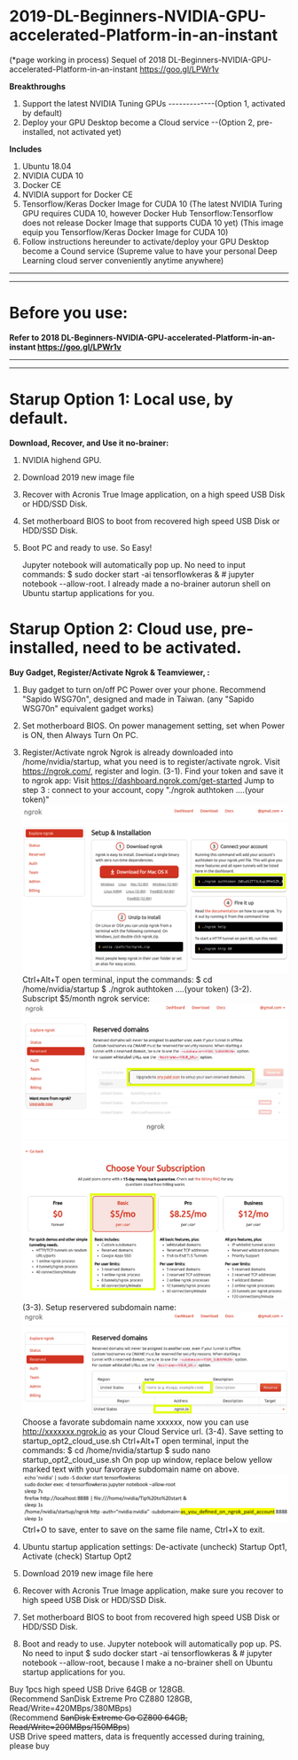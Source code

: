 # 2019-DL-Beginners-NVIDIA-GPU-accelerated-Platform-in-an-instant
(*page working in process) 
Sequel of 2018 DL-Beginners-NVIDIA-GPU-accelerated-Platform-in-an-instant https://goo.gl/LPWr1v 

**Breakthroughs**
1. Support the latest NVIDIA Tuning GPUs -------------(Option 1, activated by default)
2. Deploy your GPU Desktop become a Cloud service --(Option 2, pre-installed, not activated yet)

**Includes**
1. Ubuntu 18.04
2. NVIDIA CUDA 10
3. Docker CE
4. NVIDIA support for Docker CE
5. Tensorflow/Keras Docker Image for CUDA 10
   (The latest NVIDIA Turing GPU requires CUDA 10, however Docker Hub Tensorflow:Tensorflow does not release Docker Image that supports CUDA 10 yet) (This image equip you Tensorflow/Keras Docker Image for CUDA 10)
6. Follow instructions hereunder to activate/deploy your GPU Desktop become a Cound service 
   (Supreme value to have your personal Deep Learning cloud server conveniently anytime anywhere)

___
___
# Before you use:
**Refer to 2018 DL-Beginners-NVIDIA-GPU-accelerated-Platform-in-an-instant https://goo.gl/LPWr1v**
  
___
___
# Starup Option 1: Local use, by default.  
**Download, Recover, and Use it no-brainer:** 
1. NVIDIA highend GPU.
2. Download 2019 new image file 
3. Recover with Acronis True Image application, on a high speed USB Disk or HDD/SSD Disk.
4. Set motherboard BIOS to boot from recovered high speed USB Disk or HDD/SSD Disk.
5. Boot PC and ready to use. So Easy!

   Jupyter notebook will automatically pop up. 
   No need to input commands: $ sudo docker start -ai tensorflowkeras & # jupyter notebook --allow-root. 
   I already made a no-brainer autorun shell on Ubuntu startup applications for you. 

# Starup Option 2: Cloud use, pre-installed, need to be activated.  
**Buy Gadget, Register/Activate Ngrok & Teamviewer, :**
1. Buy gadget to turn on/off PC Power over your phone.
   Recommend "Sapido WSG70n", designed and made in Taiwan. (any "Sapido WSG70n" equivalent gadget works)
2. Set motherboard BIOS. 
   On power management setting, set when Power is ON, then Always Turn On PC.
3. Register/Activate ngrok
   Ngrok is already downloaded into /home/nvidia/startup, what you need is to register/activate ngrok.
   Visit https://ngrok.com/, register and login.
   (3-1). Find your token and save it to ngrok app:
          Visit https://dashboard.ngrok.com/get-started 
          Jump to step 3 : connect to your account, copy "./ngrok authtoken ....(your token)"
          ![](/photo/2019%200a%20Ngrok%20Step%203%20find%20token.png)
          Ctrl+Alt+T open terminal, input the commands:
          $ cd /home/nvidia/startup
          $ ./ngrok authtoken ....(your token)
   (3-2). Subscript $5/month ngrok service:
          ![](/photo/2019%200b%20Ngrok%20Go%20Reserved%20-%20not%20paid%20yet.png)
          ![](/photo/2019%200c%20Ngrok%20Choose%20Subscription.png)
   (3-3). Setup reservered subdomain name:
          ![](/photo/2019%200d%20Ngrok%20Go%20Reserved%20-%20Setup%20after%20paid.png)
          Choose a favorate subdomain name xxxxxx, now you can use http://xxxxxxx.ngrok.io as your Cloud Service url. 
   (3-4). Save setting to startup_opt2_cloud_use.sh
          Ctrl+Alt+T open terminal, input the commands:
          $ cd /home/nvidia/startup
          $ sudo nano startup_opt2_cloud_use.sh
          On pop up window, replace below yellow marked text with your favoraye subdomain name on above.  
          ![](/photo/2019%200e%20Ngrok%20-%20update%20startup_opt2_cloud_use%20sh.png)
          Ctrl+O to save, enter to save on the same file name, Ctrl+X to exit.
3. Ubuntu startup application settings:
   De-activate (uncheck) Startup Opt1, Activate (check) Startup Opt2
   
2. Download 2019 new image file here 
3. Recover with Acronis True Image application, make sure you recover to high speed USB Disk or HDD/SSD Disk.
4. Set motherboard BIOS to boot from recovered high speed USB Disk or HDD/SSD Disk.
5. Boot and ready to use. Jupyter notebook will automatically pop up. 
PS. No need to input $ sudo docker start -ai tensorflowkeras & # jupyter notebook --allow-root, because I make a no-brainer shell on Ubuntu startup applications for you. 

Buy 1pcs high speed USB Drive 64GB or 128GB.  
   (Recommend SanDisk Extreme Pro CZ880 128GB, Read/Write=420MBps/380MBps)  
   (Recommend ~~SanDisk Extreme Go CZ800 64GB, Read/Write=200MBps/150MBps~~)  
   USB Drive speed matters, data is frequently accessed during training, please buy 
